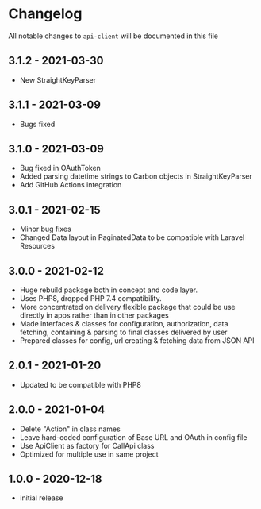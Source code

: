 # Changelog

All notable changes to `api-client` will be documented in this file

## 3.1.2 - 2021-03-30

- New StraightKeyParser

## 3.1.1 - 2021-03-09

- Bugs fixed

## 3.1.0 - 2021-03-09

- Bug fixed in OAuthToken
- Added parsing datetime strings to Carbon objects in StraightKeyParser
- Add GitHub Actions integration

## 3.0.1 - 2021-02-15

- Minor bug fixes
- Changed Data layout in PaginatedData to be compatible with Laravel Resources

## 3.0.0 - 2021-02-12

- Huge rebuild package both in concept and code layer.
- Uses PHP8, dropped PHP 7.4 compatibility.
- More concentrated on delivery flexible package that could be use directly in apps rather than in other packages
- Made interfaces & classes for configuration, authorization, data fetching, containing & parsing to final classes delivered by user
- Prepared classes for config, url creating & fetching data from JSON API

## 2.0.1 - 2021-01-20

- Updated to be compatible with PHP8

## 2.0.0 - 2021-01-04

- Delete "Action" in class names
- Leave hard-coded configuration of Base URL and OAuth in config file
- Use ApiClient as factory for CallApi class
- Optimized for multiple use in same project

## 1.0.0 - 2020-12-18

- initial release
